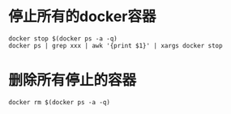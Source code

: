 # 停止所有的docker容器
```
docker stop $(docker ps -a -q)
docker ps | grep xxx | awk '{print $1}' | xargs docker stop
```

# 删除所有停止的容器
```
docker rm $(docker ps -a -q)
```

